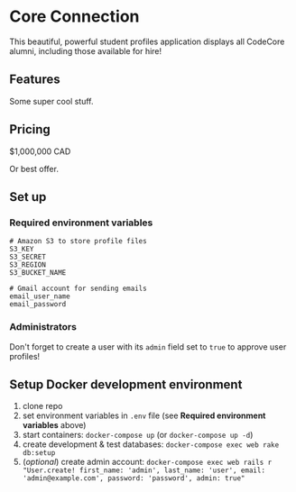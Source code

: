 # Core Connection

This beautiful, powerful student profiles application displays all CodeCore alumni, including
those available for hire!

## Features

Some super cool stuff.

## Pricing
$1,000,000 CAD

Or best offer.

## Set up

### Required environment variables

```shell
# Amazon S3 to store profile files
S3_KEY
S3_SECRET
S3_REGION
S3_BUCKET_NAME

# Gmail account for sending emails
email_user_name
email_password
```

### Administrators

Don't forget to create a user with its `admin` field set to `true` to approve user profiles!

## Setup Docker development environment
1. clone repo
2. set environment variables in `.env` file (see **Required environment variables** above)
3. start containers: `docker-compose up` (or `docker-compose up -d`)
4. create development & test databases: `docker-compose exec web rake db:setup`
5. (*optional*) create admin account: `docker-compose exec web rails r "User.create! first_name: 'admin', last_name: 'user', email: 'admin@example.com', password: 'password', admin: true"`
